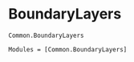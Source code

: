 # BoundaryLayers

```@docs
Common.BoundaryLayers
```

```@autodocs
Modules = [Common.BoundaryLayers]
```

